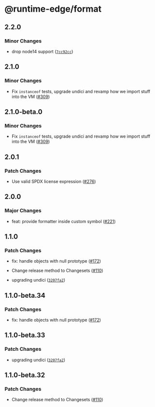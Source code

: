 # @runtime-edge/format

## 2.2.0

### Minor Changes

- drop node14 support ([`7cc92cc`](https://github.com/khulnasoft/runtime-edge/commit/7cc92ccd190c2d96483202d9f2e1a523778d1f48))

## 2.1.0

### Minor Changes

- Fix `instanceof` tests, upgrade undici and revamp how we import stuff into the VM ([#309](https://github.com/khulnasoft/runtime-edge/pull/309))

## 2.1.0-beta.0

### Minor Changes

- Fix `instanceof` tests, upgrade undici and revamp how we import stuff into the VM ([#309](https://github.com/khulnasoft/runtime-edge/pull/309))

## 2.0.1

### Patch Changes

- Use valid SPDX license expression ([#276](https://github.com/khulnasoft/runtime-edge/pull/276))

## 2.0.0

### Major Changes

- feat: provide formatter inside custom symbol ([#221](https://github.com/khulnasoft/runtime-edge/pull/221))

## 1.1.0

### Patch Changes

- fix: handle objects with null prototype ([#172](https://github.com/khulnasoft/runtime-edge/pull/172))

- Change release method to Changesets ([#110](https://github.com/khulnasoft/runtime-edge/pull/110))

- upgrading undici ([`3207fa2`](https://github.com/khulnasoft/runtime-edge/commit/3207fa224783fecc70ac63aef4cd49a8404ecbc0))

## 1.1.0-beta.34

### Patch Changes

- fix: handle objects with null prototype ([#172](https://github.com/khulnasoft/runtime-edge/pull/172))

## 1.1.0-beta.33

### Patch Changes

- upgrading undici ([`3207fa2`](https://github.com/khulnasoft/runtime-edge/commit/3207fa224783fecc70ac63aef4cd49a8404ecbc0))

## 1.1.0-beta.32

### Patch Changes

- Change release method to Changesets ([#110](https://github.com/khulnasoft/runtime-edge/pull/110))
